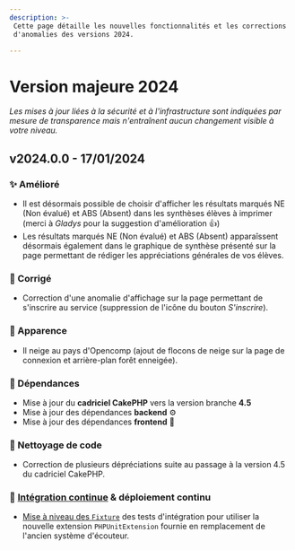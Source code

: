```yaml
---
description: >-
 Cette page détaille les nouvelles fonctionnalités et les corrections
 d'anomalies des versions 2024.

---
```


# Version majeure 2024

*Les mises à jour liées à la sécurité et à l'infrastructure sont indiquées par mesure de transparence mais n'entraînent aucun changement visible à votre niveau.*

## v2024.0.0 - 17/01/2024

### :sparkles: Amélioré

- Il est désormais possible de choisir d'afficher les résultats marqués NE (Non évalué) et ABS (Absent) dans les synthèses élèves à imprimer (merci à *Gladys* pour la suggestion d'amélioration :+1:)
- Les résultats marqués NE (Non évalué) et ABS (Absent) apparaîssent désormais également dans le graphique de synthèse présenté sur la page permettant de rédiger les appréciations générales de vos élèves.

### :bug: Corrigé

- Correction d'une anomalie d'affichage sur la page permettant de s'inscrire au service (suppression de l'icône du bouton *S'inscrire*).

### :art: Apparence

- Il neige au pays d'Opencomp (ajout de flocons de neige sur la page de connexion et arrière-plan forêt enneigée).

### :arrows_counterclockwise: Dépendances

- Mise à jour du **cadriciel CakePHP** vers la version branche **4.5**
- Mise à jour des dépendances **backend** :gear:
- Mise à jour des dépendances **frontend** :art:

### :fallen_leaf: Nettoyage de code

- Correction de plusieurs dépréciations suite au passage à la version 4.5 du cadriciel CakePHP.

### :ship: [Intégration continue](https://fr.wikipedia.org/wiki/Int%C3%A9gration_continue) & déploiement continu

- [Mise à niveau des `Fixture`](https://book.cakephp.org/4/en/appendices/fixture-upgrade.html) des tests d'intégration pour utiliser la nouvelle extension `PHPUnitExtension` fournie en remplacement de l'ancien système d'écouteur.
